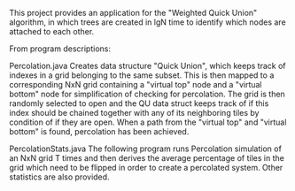 This project provides an application for the "Weighted Quick Union" algorithm, in which trees are created in lgN time to identify which nodes are attached to each other.

From program descriptions:

Percolation.java
Creates data structure "Quick Union", which keeps track of indexes
in a grid belonging to the same subset. This is then mapped to
a corresponding NxN grid containing a "virtual top" node and a "virtual
bottom" node for simplification of checking for percolation. The grid
is then randomly selected to open and the QU data struct keeps track
of if this index should be chained together with any of its neighboring
tiles by condition of if they are open. When a path from the "virtual
top" and "virtual bottom" is found, percolation has been achieved.

PercolationStats.java
The following program runs Percolation simulation of an NxN grid T
times and then derives the average percentage of tiles in the grid
which need to be flipped in order to create a percolated system.
Other statistics are also provided.

